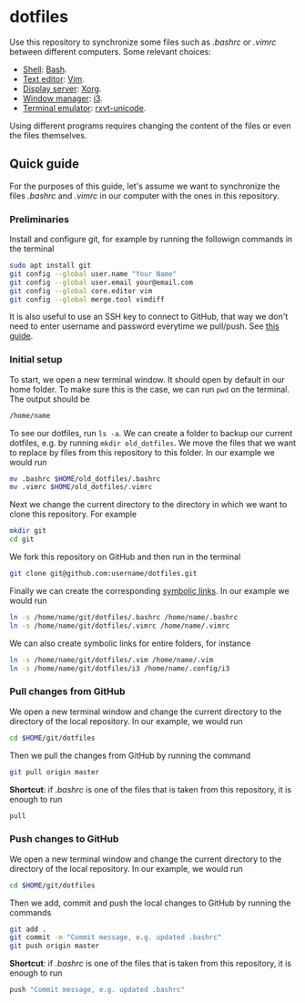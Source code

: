 # dotfiles

Use this repository to synchronize some files such as *.bashrc* or *.vimrc* between different computers. Some relevant choices:
- [Shell](https://wiki.archlinux.org/index.php/Command-line_shell): [Bash](https://wiki.archlinux.org/index.php/bash).
- [Text editor](https://en.wikipedia.org/wiki/Text_editor): [Vim](https://wiki.archlinux.org/index.php/vim).
- [Display server](https://en.wikipedia.org/wiki/Display_server): [Xorg](https://www.x.org/wiki/).
- [Window manager](https://wiki.archlinux.org/index.php/Window_manager): [i3](https://wiki.archlinux.org/index.php/I3).
- [Terminal emulator](https://en.wikipedia.org/wiki/Terminal_emulator): [rxvt-unicode](https://wiki.archlinux.org/index.php/rxvt-unicode).

Using different programs requires changing the content of the files or even the files themselves.

## Quick guide

For the purposes of this guide, let's assume we want to synchronize the files *.bashrc* and *.vimrc* in our computer with the ones in this repository.

### Preliminaries

Install and configure git, for example by running the followign commands in the terminal

```bash
sudo apt install git
git config --global user.name "Your Name"
git config --global user.email your@email.com
git config --global core.editor vim
git config --global merge.tool vimdiff
```

It is also useful to use an SSH key to connect to GitHub, that way we don't need to enter username and password everytime we pull/push. See [this guide](https://help.github.com/en/articles/connecting-to-github-with-ssh).


### Initial setup

To start, we open a new terminal window. It should open by default in our home folder. To make sure this is the case, we can run `pwd` on the terminal. The output should be

```bash
/home/name
```

To see our dotfiles, run `ls -a`. We can create a folder to backup our current dotfiles, e.g. by running `mkdir old_dotfiles`. We move the files that we want to replace by files from this repository to this folder. In our example we would run

```bash
mv .bashrc $HOME/old_dotfiles/.bashrc
mv .vimrc $HOME/old_dotfiles/.vimrc
```
Next we change the current directory to the directory in which we want to clone this repository. For example

```bash
mkdir git
cd git
```

We fork this repository on GitHub and then run in the terminal

```bash
git clone git@github.com:username/dotfiles.git
```

Finally we can create the corresponding [symbolic links](https://en.wikipedia.org/wiki/Symbolic_link). In our example we would run

```bash
ln -s /home/name/git/dotfiles/.bashrc /home/name/.bashrc
ln -s /home/name/git/dotfiles/.vimrc /home/name/.vimrc
```
We can also create symbolic links for entire folders, for instance

```bash
ln -s /home/name/git/dotfiles/.vim /home/name/.vim
ln -s /home/name/git/dotfiles/i3 /home/name/.config/i3
```

### Pull changes from GitHub

We open a new terminal window and change the current directory to the directory of the local repository. In our example, we would run

```bash
cd $HOME/git/dotfiles
```

Then we pull the changes from GitHub by running the command

```bash
git pull origin master
```

**Shortcut**: if *.bashrc* is one of the files that is taken from this repository, it is enough to run

```bash
pull
```

### Push changes to GitHub

We open a new terminal window and change the current directory to the directory of the local repository. In our example, we would run

```bash
cd $HOME/git/dotfiles
```

Then we add, commit and push the local changes to GitHub by running the commands

```bash
git add .
git commit -m "Commit message, e.g. updated .bashrc"
git push origin master
```

**Shortcut**: if *.bashrc* is one of the files that is taken from this repository, it is enough to run

```bash
push "Commit message, e.g. updated .bashrc"
```
